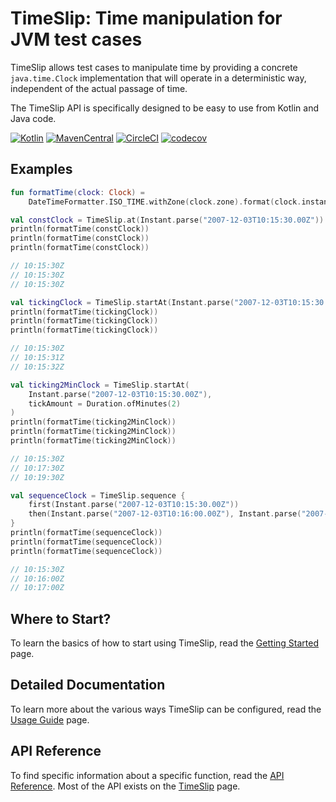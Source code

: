 # TimeSlip: Time manipulation for JVM test cases

TimeSlip allows test cases to manipulate time by providing a concrete `java.time.Clock` implementation that will operate
in a deterministic way, independent of the actual passage of time.

The TimeSlip API is specifically designed to be easy to use from Kotlin and Java code.

[![Kotlin](https://img.shields.io/badge/kotlin-1.5.32-blue.svg)](http://kotlinlang.org)
[![MavenCentral](https://img.shields.io/maven-central/v/com.hypercubetools/timeslip)](https://mvnrepository.com/artifact/com.hypercubetools/timeslip)
[![CircleCI](https://circleci.com/gh/plannigan/timeslip.svg?style=svg)](https://circleci.com/gh/plannigan/timeslip)
[![codecov](https://codecov.io/gh/plannigan/timeslip/branch/master/graph/badge.svg)](https://codecov.io/gh/plannigan/timeslip)

## Examples

```kotlin
fun formatTime(clock: Clock) =
    DateTimeFormatter.ISO_TIME.withZone(clock.zone).format(clock.instant())

val constClock = TimeSlip.at(Instant.parse("2007-12-03T10:15:30.00Z"))
println(formatTime(constClock))
println(formatTime(constClock))
println(formatTime(constClock))

// 10:15:30Z
// 10:15:30Z
// 10:15:30Z

val tickingClock = TimeSlip.startAt(Instant.parse("2007-12-03T10:15:30.00Z"))
println(formatTime(tickingClock))
println(formatTime(tickingClock))
println(formatTime(tickingClock))

// 10:15:30Z
// 10:15:31Z
// 10:15:32Z

val ticking2MinClock = TimeSlip.startAt(
    Instant.parse("2007-12-03T10:15:30.00Z"),
    tickAmount = Duration.ofMinutes(2)
)
println(formatTime(ticking2MinClock))
println(formatTime(ticking2MinClock))
println(formatTime(ticking2MinClock))

// 10:15:30Z
// 10:17:30Z
// 10:19:30Z

val sequenceClock = TimeSlip.sequence {
    first(Instant.parse("2007-12-03T10:15:30.00Z"))
    then(Instant.parse("2007-12-03T10:16:00.00Z"), Instant.parse("2007-12-03T10:17:00.00Z"))
}
println(formatTime(sequenceClock))
println(formatTime(sequenceClock))
println(formatTime(sequenceClock))

// 10:15:30Z
// 10:16:00Z
// 10:17:00Z
```

## Where to Start?

To learn the basics of how to start using TimeSlip, read the [Getting Started][getting_started] page.

## Detailed Documentation

To learn more about the various ways TimeSlip can be configured, read the [Usage Guide][usage_guide] page.

## API Reference

To find specific information about a specific function, read the [API Reference][api_reference]. Most of the API
exists on the [TimeSlip][timeslip_api] page.

[getting_started]: getting-started.md
[usage_guide]: usage-guide.md
[timeslip_api]: api/com.hypercubetools.timeslip/-time-slip/index.md
[api_reference]: api/index.md
